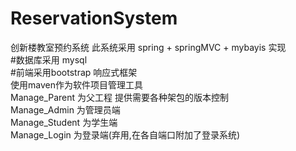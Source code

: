 # ReservationSystem
创新楼教室预约系统
此系统采用 spring + springMVC + mybayis 实现
<br>
#数据库采用 mysql
<br>
#前端采用bootstrap 响应式框架
<br>
使用maven作为软件项目管理工具
<br>
Manage_Parent 为父工程 提供需要各种架包的版本控制
<br>
Manage_Admin 为管理员端
<br>
Manage_Student 为学生端
<br>
Manage_Login 为登录端(弃用,在各自端口附加了登录系统)
